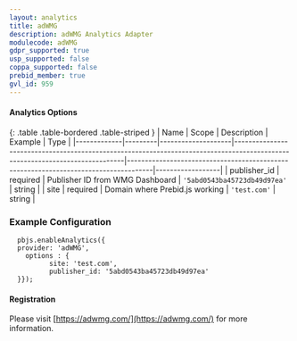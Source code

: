 ```yaml
---
layout: analytics
title: adWMG
description: adWMG Analytics Adapter
modulecode: adWMG
gdpr_supported: true
usp_supported: false
coppa_supported: false
prebid_member: true
gvl_id: 959
---
```


#### Analytics Options

{: .table .table-bordered .table-striped }
| Name         | Scope              | Description                                                                                                                 | Example                                                                             | Type             |
|-------------|---------|--------------------|-----------------------------------------------------------------------------------------------------------------------------|-------------------------------------------------------------------------------------|------------------|
| publisher_id | required  | Publisher ID from WMG Dashboard | `'5abd0543ba45723db49d97ea'`  | string |
| site | required | Domain where Prebid.js working   | `'test.com'` | string |


### Example Configuration

```
  pbjs.enableAnalytics({
  provider: 'adWMG',
    options : {
          site: 'test.com',
          publisher_id: '5abd0543ba45723db49d97ea'
  }});
```
#### Registration

Please visit [https://adwmg.com/](https://adwmg.com/) for more information.
